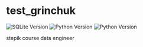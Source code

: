 # test_grinchuk

![SQLite Version](https://img.shields.io/badge/data-engineering-pink)
![Python Version](https://img.shields.io/badge/python-3.12-blue)
![Python Version](https://img.shields.io/badge/postgres-SQL-blue)

stepik course data engineer
